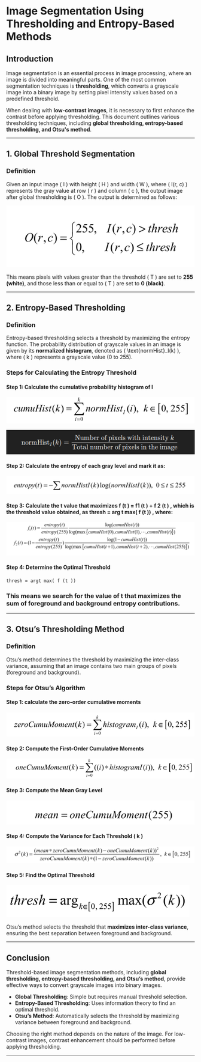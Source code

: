 # Image Segmentation Using Thresholding and Entropy-Based Methods

## **Introduction**
Image segmentation is an essential process in image processing, where an image is divided into meaningful parts. One of the most common segmentation techniques is **thresholding**, which converts a grayscale image into a binary image by setting pixel intensity values based on a predefined threshold.

When dealing with **low-contrast images**, it is necessary to first enhance the contrast before applying thresholding. This document outlines various thresholding techniques, including **global thresholding, entropy-based thresholding, and Otsu's method**.

---
## **1. Global Threshold Segmentation**
### **Definition**
Given an input image \( I \) with height \( H \) and width \( W \), where \( I(r, c) \) represents the gray value at row \( r \) and column \( c \), the output image after global thresholding is \( O \). The output is determined as follows:

![alt text](image-1.png)

This means pixels with values greater than the threshold \( T \) are set to **255 (white)**, and those less than or equal to \( T \) are set to **0 (black)**.

---
## **2. Entropy-Based Thresholding**
### **Definition**
Entropy-based thresholding selects a threshold by maximizing the entropy function. The probability distribution of grayscale values in an image is given by its **normalized histogram**, denoted as \( \text{normHist}_I(k) \), where \( k \) represents a grayscale value (0 to 255).

### **Steps for Calculating the Entropy Threshold**
#### **Step 1: Calculate the cumulative probability histogram of I**
![alt text](image-2.png)

![alt text](image-10.png)

#### **Step 2: Calculate the entropy of each gray level and mark it as:**
![alt text](image-3.png)

#### **Step 3: Calculate the t value that maximizes f (t ) = f1 (t ) + f 2 (t ) , which is the threshold value obtained, as thresh = arg t max( f (t )) , where:**
![alt text](image-4.png)
#### **Step 4: Determine the Optimal Threshold**

    thresh = argt max( f (t ))
### This means we search for the value of t that maximizes the sum of foreground and background entropy contributions.


---
## **3. Otsu’s Thresholding Method**
### **Definition**
Otsu’s method determines the threshold by maximizing the inter-class variance, assuming that an image contains two main groups of pixels (foreground and background).

### **Steps for Otsu’s Algorithm**
#### **Step 1: calculate the zero-order cumulative moments**
![alt text](image-5.png)

#### **Step 2: Compute the First-Order Cumulative Moments**
![alt text](image-6.png)

#### **Step 3: Compute the Mean Gray Level**
![alt text](image-7.png)

#### **Step 4: Compute the Variance for Each Threshold \( k \)**
![alt text](image-8.png)

#### **Step 5: Find the Optimal Threshold**
![alt text](image-9.png)

Otsu’s method selects the threshold that **maximizes inter-class variance**, ensuring the best separation between foreground and background.

---
## **Conclusion**
Threshold-based image segmentation methods, including **global thresholding, entropy-based thresholding, and Otsu’s method**, provide effective ways to convert grayscale images into binary images.

- **Global Thresholding**: Simple but requires manual threshold selection.
- **Entropy-Based Thresholding**: Uses information theory to find an optimal threshold.
- **Otsu’s Method**: Automatically selects the threshold by maximizing variance between foreground and background.

Choosing the right method depends on the nature of the image. For low-contrast images, contrast enhancement should be performed before applying thresholding.

---

